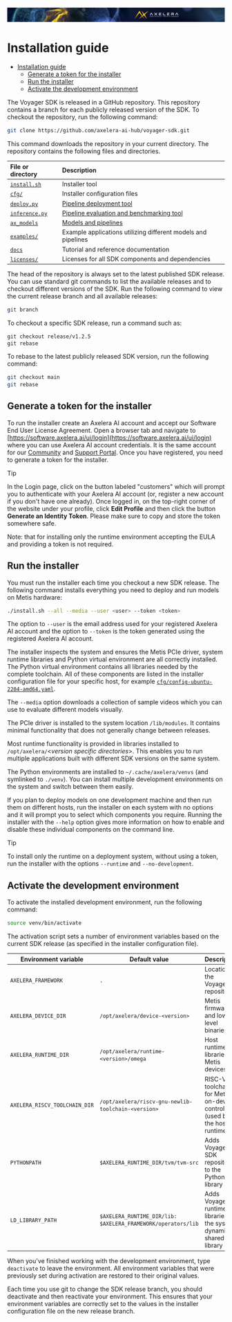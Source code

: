 ![](/docs/images/Ax_Page_Banner_2500x168_01.png)

# Installation guide

- [Installation guide](#installation-guide)
  - [Generate a token for the installer](#generate-a-token-for-the-installer)
  - [Run the installer](#run-the-installer)
  - [Activate the development environment](#activate-the-development-environment)

The Voyager SDK is released in a GitHub repository. This repository contains
a branch for each publicly released version of the SDK. 
To checkout the repository, run the following command:


```bash
git clone https://github.com/axelera-ai-hub/voyager-sdk.git
```

This command downloads the repository in your current directory.
The repository contains the following files and directories.

| File or directory | Description |
| :---------------- | :---------- |
| [`install.sh`](/install.sh) | Installer tool |
| [`cfg/`](/cfg) | Installer configuration files |
| [`deploy.py`](/deploy.py) | [Pipeline deployment tool](/docs/reference/deploy.md) |
| [`inference.py`](/inference.py) | [Pipeline evaluation and benchmarking tool](/docs/reference/inference.md) |
| [`ax_models`](/ax_models) | [Models and pipelines](/docs/reference/model_zoo.md) |
| [`examples/`](/examples) | Example applications utilizing different models and pipelines |
| [`docs`](/docs/) | Tutorial and reference documentation |
| [`licenses/`](/licenses) | Licenses for all SDK components and dependencies |

The head of the repository is always set to the latest published SDK release. You can use
standard git commands to list the available releases and to checkout different versions of the
SDK. Run the following command to  view the current release branch and all available releases:

```bash
git branch
```

To checkout a specific SDK release, run a command such as:

```
git checkout release/v1.2.5
git rebase
```

To rebase to the latest publicly released SDK version, run the following command:

```bash
git checkout main
git rebase
```

## Generate a token for the installer

To run the installer create an Axelera AI account and accept our Software End User License Agreement. Open a browser tab and navigate to [https://software.axelera.ai/ui/login](https://software.axelera.ai/ui/login) where you can use Axelera AI account credentials. It is the same account for our
[Community](https://community.axelera.ai/) and [Support Portal](https://support.axelera.ai/). Once you have registered, you need to generate a token for the installer.

> [!TIP]
> In the Login page, click on the button labeled "customers" which will prompt you to authenticate
> with your Axelera AI account (or, register a new account if you don't have one already).
> Once logged in, on the top-right corner of the website under your profile, click **Edit Profile**
> and then click the button **Generate an Identity Token**. Please make sure to copy and store
> the token somewhere safe.

Note: that for installing only the runtime environment accepting the EULA and providing a token is not required.

## Run the installer

You must run the installer each time you checkout a new SDK release.
The following command installs everything you need to deploy and run models on Metis hardware:

```bash
./install.sh --all --media --user <user> --token <token>
```

The option to `--user` is the email address used for your registered Axelera AI account and the
option to `--token` is the token generated using the registered Axelera AI account.

The installer inspects the system and ensures the Metis PCIe driver, system runtime
libraries and Python virtual environment are all correctly installed. The Python virtual
environment contains all libraries needed by the complete toolchain. All
of these components are listed in the installer configuration file for your specific host,
for example [`cfg/config-ubuntu-2204-amd64.yaml`](/cfg/config-ubuntu-2204-amd64.yaml).

The `--media` option downloads a collection of sample videos which you can use to evaluate
different models visually.

The PCIe driver is installed to the system location `/lib/modules`. It contains minimal
functionality that does not generally change between releases.

Most runtime functionality is provided in libraries installed to
`/opt/axelera/`<*version specific directories*>. This enables you to run multiple applications
built with different SDK versions on the same system.

The Python environments are installed to `~/.cache/axelera/venvs` (and symlinked to `./venv`).
You can install multiple development environments on the system and switch between them easily.

If you plan to deploy models on one development machine and then run them on different hosts,
run the installer on each system with no options and it will prompt you to select which
components you require. Running the installer with the `--help` option gives more
information on how to enable and disable these individual components on the command line.

> [!TIP]
> To install only the runtime on a deployment system, without using a token, run the installer
> with the options `--runtime` and `--no-development`.

## Activate the development environment

To activate the installed development environment, run the following command:

```bash
source venv/bin/activate
```

The activation script sets a number of environment variables based on the current SDK release
(as specified in the installer configuration file).

| **Environment variable** | **Default value** | **Description** |
| -------------------------| ------------------| --------------- |
| `AXELERA_FRAMEWORK` | `.` | Location of the Voyager repository |
| `AXELERA_DEVICE_DIR` | `/opt/axelera/device-<version>` | Metis firmware and low-level binaries |
| `AXELERA_RUNTIME_DIR` | `/opt/axelera/runtime-<version>/omega` | Host runtime libraries for Metis devices |
| `AXELERA_RISCV_TOOLCHAIN_DIR` | `/opt/axelera/riscv-gnu-newlib-toolchain-<version>` | RISC-V toolchain for Metis on-device control (used by the host runtime) |
| `PYTHONPATH` | `$AXELERA_RUNTIME_DIR/tvm/tvm-src` | Adds Voyager SDK repository to the Python library path |
| `LD_LIBRARY_PATH` | `$AXELERA_RUNTIME_DIR/lib:`  <br>`$AXELERA_FRAMEWORK/operators/lib` | Adds Voyager runtime libraries to the system dynamic shared library path |

When you've finished working with the development environment, type `deactivate` to leave the environment.
All environment variables that were previously set during activation are restored to their original values.

Each time you use git to change the SDK release branch, you should deactivate and then reactivate your
environment. This ensures that your environment variables are correctly set to the values in the
installer configuration file on the new release branch.
